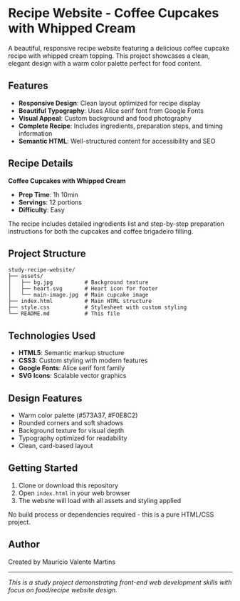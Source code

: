 # Recipe Website - Coffee Cupcakes with Whipped Cream

A beautiful, responsive recipe website featuring a delicious coffee cupcake recipe with whipped cream topping. This project showcases a clean, elegant design with a warm color palette perfect for food content.

## Features

- **Responsive Design**: Clean layout optimized for recipe display
- **Beautiful Typography**: Uses Alice serif font from Google Fonts
- **Visual Appeal**: Custom background and food photography
- **Complete Recipe**: Includes ingredients, preparation steps, and timing information
- **Semantic HTML**: Well-structured content for accessibility and SEO

## Recipe Details

**Coffee Cupcakes with Whipped Cream**
- **Prep Time**: 1h 10min
- **Servings**: 12 portions  
- **Difficulty**: Easy

The recipe includes detailed ingredients list and step-by-step preparation instructions for both the cupcakes and coffee brigadeiro filling.

## Project Structure

```
study-recipe-website/
├── assets/
│   ├── bg.jpg          # Background texture
│   ├── heart.svg       # Heart icon for footer
│   └── main-image.jpg  # Main cupcake image
├── index.html          # Main HTML structure
├── style.css           # Stylesheet with custom styling
└── README.md           # This file
```

## Technologies Used

- **HTML5**: Semantic markup structure
- **CSS3**: Custom styling with modern features
- **Google Fonts**: Alice serif font family
- **SVG Icons**: Scalable vector graphics

## Design Features

- Warm color palette (#573A37, #F0E8C2)
- Rounded corners and soft shadows
- Background texture for visual depth
- Typography optimized for readability
- Clean, card-based layout

## Getting Started

1. Clone or download this repository
2. Open `index.html` in your web browser
3. The website will load with all assets and styling applied

No build process or dependencies required - this is a pure HTML/CSS project.

## Author

Created by Maurício Valente Martins

---

*This is a study project demonstrating front-end web development skills with focus on food/recipe website design.*